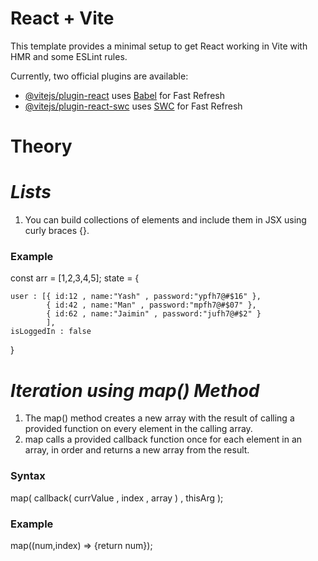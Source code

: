 # React + Vite

This template provides a minimal setup to get React working in Vite with HMR and some ESLint rules.

Currently, two official plugins are available:

- [@vitejs/plugin-react](https://github.com/vitejs/vite-plugin-react/blob/main/packages/plugin-react/README.md) uses [Babel](https://babeljs.io/) for Fast Refresh
- [@vitejs/plugin-react-swc](https://github.com/vitejs/vite-plugin-react-swc) uses [SWC](https://swc.rs/) for Fast Refresh


# Theory

# _Lists_

1. You can build collections of elements and include them in JSX using curly braces {}.

<h3>Example</h3>
const arr = [1,2,3,4,5];
state = {

    user : [{ id:12 , name:"Yash" , password:"ypfh7@#$16" },
            { id:42 , name:"Man" , password:"mpfh7@#$07" },
            { id:62 , name:"Jaimin" , password:"jufh7@#$2" }
            ],
    isLoggedIn : false
}


# _Iteration using map() Method_

1. The map() method creates a new array with the result of calling a provided function on every element in the calling array.
2. map calls a provided callback function once for each element in an array, in order and returns a new array from the result.

<h3>Syntax</h3>
map( callback( currValue , index , array ) , thisArg );

<h3>Example</h3>
map((num,index) => {return num});
